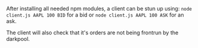 After installing all needed npm modules, a client can be stun up using:
`node client.js AAPL 100 BID` for a bid or `node client.js AAPL 100 ASK` for an ask.

The client will also check that it's orders are not being frontrun by the darkpool.
